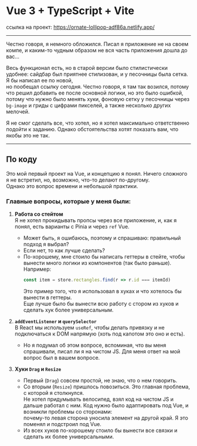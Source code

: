 # Vue 3 + TypeScript + Vite

 ссылка на проект: https://ornate-lollipop-adf86a.netlify.app/

---

Честно говоря, я немного обложился. Писал я приложение не на своем компе, и каким-то чудным образом не вся часть приложения дошла до вас...

Весь функционал есть, но в старой версии было стилистически удобнее: сайдбар был приятнее стилизован, и у песочницы была сетка. Я бы написал ее по новой,  
но пообещал ссылку сегодня. Честно говоря, я там так возился, потому что решил добавить ее после основной логики, но это было ошибкой,  
потому что нужно было менять хуки, фоновую сетку у песочницы через `bg-image` и гриды с цифрами пикселей, а также несколько других мелочей.

Я не смог сделать все, что хотел, но я хотел максимально ответственно подойти к заданию. Однако обстоятельства хотят показать вам, что якобы это не так.

---

## По коду

Это мой первый проект на Vue, и концепцию я понял. Ничего сложного я не встретил, но, возможно, что-то делают по-другому.  
Однако это вопрос времени и небольшой практики.

### Главные вопросы, которые у меня были:

1. **Работа со стейтом**  
   Я не хотел прокидывать пропсы через все приложение, и, как я понял, есть варианты с Pinia и через `ref` Vue.  
   - Может быть, я ошибаюсь, поэтому и спрашиваю: правильный подход я выбрал?  
   - Если нет, то как лучше сделать?  
   - По-хорошему, мне стоило бы написать геттеры в стейте, чтобы вынести много логики из компонентов (так было раньше).  
     Например:  
     ```javascript
     const item = store.rectangles.find(r => r.id === itemId)
     ```  
     Это пример того, что я использовал в хуках и что хотелось бы вынести в геттеры.  
     Еще лучше было бы вынести всю работу с стором из хуков и сделать хук более универсальным.

2. **`addEventListener` и `querySelector`**  
   В React мы используем `useRef`, чтобы делать привязку и не подключаться к DOM напрямую (хоть под капотом это оно и есть).  
   - Но я подумал об этом вопросе, вспоминая, что вы меня спрашивали, писал ли я на чистом JS. Для меня ответ на мой вопрос был в вашем вопросе.

3. **Хуки `Drag` и `Resize`**  
   - Первый (`Drag`) совсем простой, не знаю, что о нем говорить.  
   - Со вторым (`Resize`) пришлось повозиться. Это главная проблема, с которой я столкнулся.  
     Не хотел придумывать велосипед, взял код на чистом JS и дальше работал с ним. Код нужно было адаптировать под Vue, и возникли проблемы со сторонами:  
     почему-то левая сторона уносила элемент на другой край. Я это поменял и подстроил под Vue.  
   - Из всех хуков по-хорошему стоило бы вынести все связки и сделать их более универсальными.
